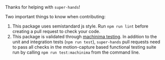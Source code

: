 Thanks for helping with `super-hands`!

Two important things to know when contributing:

1. This package uses semistandard js style. Run `npm run lint` before
   creating a pull request to check your code.
2. This package is validated through [machinima testing](https://github.com/wmurphyrd/aframe-machinima-testing).
   In addition to the unit and integration tests (`npm run test`),
   `super-hands` pull requests need to pass all checks in the
   motion-capture based functional testing suite run by calling
   `npm run test:machinima` from the command line.
